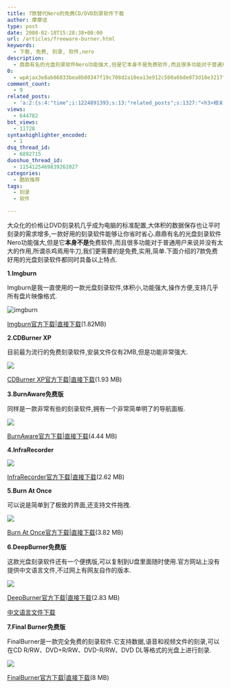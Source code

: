 ```yaml
---
title: 7款替代Nero的免费CD/DVD刻录软件下载
author: 摩摩诘
type: post
date: 2008-02-18T15:28:38+00:00
url: /articles/freeware-burner.html
keywords:
  - 下载, 免费, 刻录, 软件,nero
description:
  - 鼎鼎有名的光盘刻录软件Nero功能强大,但是它本身不是免费软件,而且很多功能对于普通用户来说并没有太大的作用,所谓杀鸡焉用牛刀,我们更需要的是免费,实用,简单.下面介绍的7款免费好用的光盘刻录软件都同时具备以上特点.
0:
  - wpAjax3e8ab86033bea8b80347f19c708d2a10ea13e912c560a6bde073d18e3217fb6c722a5db7779f97882bfd4412b09c6d26
comment_count:
  - 9
related_posts:
  - 'a:2:{s:4:"time";i:1224891393;s:13:"related_posts";s:1327:"<h3>相关日志</h3><ul class="related_post"><li><a href="http://www.digglife.cn/articles/convert-powerpoint-flash.html" title="免费将Powerpoint转换为Flash">免费将Powerpoint转换为Flash</a></li><li><a href="http://www.digglife.cn/articles/starburn.html" title="免费刻录软件Starbun,不仅仅是刻录">免费刻录软件Starbun,不仅仅是刻录</a></li><li><a href="http://www.digglife.cn/articles/free-clipboard-manager-clipx.html" title="小巧的Windows剪切板管理器:ClipX">小巧的Windows剪切板管理器:ClipX</a></li><li><a href="http://www.digglife.cn/articles/registry-searcher-editor-regscanner.html" title="免费好用的Windows注册表搜索编辑工具RegScanner">免费好用的Windows注册表搜索编辑工具RegScanner</a></li><li><a href="http://www.digglife.cn/articles/faster-copy-windows.html" title="加快Windows下的文件复制速度:TeraCopy">加快Windows下的文件复制速度:TeraCopy</a></li><li><a href="http://www.digglife.cn/articles/ppc-freeware-download.html" title="PPC,Windows Mobile手机免费软件下载网站:PPC Freeware">PPC,Windows Mobile手机免费软件下载网站:PPC Freeware</a></li><li><a href="http://www.digglife.cn/articles/task-killer.html" title="Task Killer:快速结束Windows进程">Task Killer:快速结束Windows进程</a></li></ul>";}'
views:
  - 644782
bot_views:
  - 11728
syntaxhighlighter_encoded:
  - 1
dsq_thread_id:
  - 6892715
duoshuo_thread_id:
  - 1154125469839262027
categories:
  - 酷软推荐
tags:
  - 刻录
  - 软件

---
```

大众化的价格让DVD刻录机几乎成为电脑的标准配置,大体积的数据保存也让平时刻录的需求增多,一款好用的刻录软件能够让你省时省心.鼎鼎有名的光盘刻录软件Nero功能强大,但是它**本身不是**免费软件,而且很多功能对于普通用户来说并没有太大的作用,所谓杀鸡焉用牛刀,我们更需要的是免费,实用,简单.下面介绍的7款免费好用的光盘刻录软件都同时具备以上特点.

<!--more-->

**1.Imgburn**

Imgburn是我一直使用的一款光盘刻录软件,体积小,功能强大,操作方便,支持几乎所有盘片映像格式.

![imgburn][1]

<a title="Imgburn官方下载" href="http://www.imgburn.com/index.php?act=download" target="_blank">Imgburn官方下载</a>|<a title="直接下载" href="http://download.imgburn.com/SetupImgBurn_2.4.0.0.exe" target="_blank">直接下载</a>(1.82MB)

 **2.CDBurner XP**

目前最为流行的免费刻录软件,安装文件仅有2MB,但是功能非常强大.

![][2]

<a title="CDBurner XP官方下载" href="http://www.cdburnerxp.se/download" target="_blank">CDBurner XP官方下载</a>|<a title="直接下载" href="http://www.cdburnerxp.se/downloadsetup.exe" target="_blank">直接下载</a>(1.93 MB)

**3.BurnAware免费版**

同样是一款非常有些的刻录软件,拥有一个非常简单明了的导航面板.

![][3]

<a title="BurnAware官方下载" href="http://www.glorylogic.com/download-free.html" target="_blank">BurnAware官方下载</a>|<a title="直接下载" href="http://software-files.download.com/sd/9yp7R2eG-Nj2IDTsNL3V2s0xcgVKfenMBgCWyBXpmp6D1i_ZYJqTI3ajpfaojOd-GYEfyhKaKPB8eOs7b9nznocIHyBN20ae/software/10807044/10784718/3/burnaware_free.exe?lop=link&ptype=3000&ontid=2646&siteId=4&edId=3&spi=7f67e0dbd4d95009a1a52d17266c716a&pid=10807044&psid=10784718" target="_blank">直接下载</a>(4.44 MB)

**4.InfraRecorder**

![][4]

<a title="InfraRecorder官方下载" href="http://infrarecorder.sourceforge.net/?page_id=5" target="_blank">InfraRecorder官方下载</a>|<a title="直接下载" href="http://downloads.sourceforge.net/infrarecorder/ir0441_unicode.exe?download" target="_blank">直接下载</a>(2.62 MB)

**5.Burn At Once**

可以说是简单到了极致的界面,还支持文件拖拽.

![][5]

<a title="Burn At Once官方下载" href="http://www.burnatonce.net/downloads/" target="_blank">Burn At Once官方下载</a>|<a title="直接下载" href="http://www.burnatonce.net/files/bao0995.exe" target="_blank">直接下载</a>(3.82 MB)

**6.DeepBurner免费版**

这款光盘刻录软件还有一个便携版,可以复制到U盘里面随时使用.官方网站上没有提供中文语言文件,不过网上有网友自作的版本.

![][6]

<a title="DeepBurner官方下载" href="http://www.deepburner.com/?r=download" target="_blank">DeepBurner官方下载</a>|<a title="直接下载" href="http://www.deepburner.com/download/DeepBurner1_Portable.zip" target="_blank">直接下载</a>(2.83 MB)

<a title="中文语言文件下载" href="http://cid-106e7a71ff211cd7.skydrive.live.com/self.aspx/Public/DeepBurner18_chs.zip" target="_blank">中文语言文件下载</a>

**7.Final Burner免费版**

FinalBurner是一款完全免费的刻录软件.它支持数据,语音和视频文件的刻录,可以在CD R/RW、DVD+R/RW、DVD-R/RW、DVD DL等格式的光盘上进行刻录.

![][7]

<a title="FinalBurner官方下载" href="http://www.protectedsoft.com/download_fbpro.php" target="_blank">FinalBurner官方下载</a>|<a title="直接下载" href="http://www.protectedsoft.com/download/fb_free.exe" target="_blank">直接下载</a>(8 MB)

 [1]: http://digglife.qiniudn.com/qiniu/2451/image/9936326ef7161372ed9b4fc6a550d253.png
 [2]: http://digglife.qiniudn.com/qiniu/2451/image/9d8d9e68a0f3b684d0c4efdbd95556da.png
 [3]: http://digglife.qiniudn.com/qiniu/2451/image/bbb647226a8e9e6dcec5c8f655f9d984.png
 [4]: http://digglife.qiniudn.com/qiniu/2451/image/1d47e2ebfbe7ec6e0481cd3ed4e5fed0.png
 [5]: http://digglife.qiniudn.com/qiniu/2451/image/37997d59fee1d87a3a644841bb9c73f1.png
 [6]: http://digglife.qiniudn.com/qiniu/2451/image/63aa538abca2073f8d9d67ee01a92d2a.png
 [7]: http://digglife.qiniudn.com/qiniu/2451/image/106eafd6f39de0beec1fab069d9b5b96.png